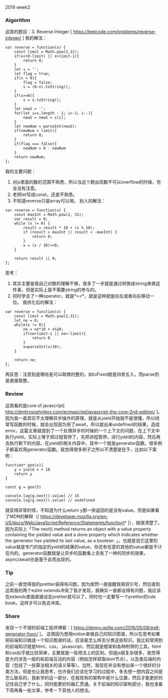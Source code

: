 2019 week2
### Algorithm
这周的题目：3. Reverse Integer [ https://leetcode.com/problems/reverse-integer/ ]
我的解法：
```
var reverse = function(x) {
    const limit = Math.pow(2,31);
    if(x<(0-limit) || x>limit-1){
        return 0;
    }
    let s = '';
    let flag = true;
    if(x < 0){
        flag = false;
        s = (0-x).toString();
    }
    if(x>=0){
        s = x.toString();
    }
    let newS = '';
    for(let i=s.length - 1; i>-1; i--){
        newS = newS + s[i];
    }
    let newNum = parseInt(newS);
    if(newNum > limit){
        return 0;
    }
    if(flag === false){
        newNum = 0 - newNum
    }
    return newNum;
};
```
我的主要问题：
1. 对js里面的数的范围不熟悉，所以当这个题出现数不可以overflow的时候，完全没有注意。
2. 老把let写成const，还是不熟悉。
3. 不知道reverse只是array可以用。
别人的解法：
```
var reverse = function(x) {
    const maxInt = Math.pow(2, 31);
    var result = 0;
    while (x != 0) {
        result = result * 10 + (x % 10);
        if (result > maxInt || result < -maxInt) {
            return 0;
        }
        x = (x / 10)<<0;
    }

    return result || 0;
};
```
思考：
1. 其实主要是我自己对数的理解不够，我多了一步就是通过转换成string来做这件事，但是实际上是不需要string的参与的。
2. 同时学会了一种operator，就是*<<*，就是这种就是向左或者向右移动一位。
我优化后的解法：
```
var reverse = function(x) {
    const limit = Math.pow(2,31);
    let ne = 0;
    while(x != 0){
        ne = ne*10 + x%10;
        if(ne>limit-1 || ne<-limit){
            return 0
        }
        x=parseInt(x/10);
    }
    
    return ne;
};
```
再反思：注意到底哪些是可以取商的整的，如toFixed就是四舍五入，而parse则是直接取整。

### Review
这周看的是core of javascript[ http://dmitrysoshnikov.com/ecmascript/javascript-the-core-2nd-edition/ ]。因为我一直其实不太理解异步操作的原理，就是从yield开始就不是很懂。所以经常写函数的时候，就会出现因为用了await，所以就出来undefined的结果，造成error。这篇文章就提到了一个处理异步的时候的一个上下文的问题，在上下文中执行yield，实际上等于把过程暂停了，先把进程暂停，进行yield的内容，然后再去执行剩下的内容。在yield的相关内容中，其中一个就是generator函数。很多例子都喜欢用generator函数。我觉得很多例子之所以不清楚是在于，比如以下案例：
```
function* gen(x){
	y = yield x + 10
	return y
}

const g = gen(5)

console.log(g.next().value) // 15
console.log(g.next().value) // undefined
```
就显得非常的怪，不知道为什么return y那一排返回的是没有value。但是如果看了MDN的解释（[ https://developer.mozilla.org/en-US/docs/Web/JavaScript/Reference/Statements/function\* ]），就很清楚了。因为实际上「The next() method returns an object with a value property containing the yielded value and a done property which indicates whether the generator has yielded its last value, as a boolean. 」，也就是说它这里的value就是专门的指定的yield的结果的value，你还有任意的其他的value都是不计在内的。generator函数就是让异步的函数看上去有了一种的同步的效果，async/await也是基于此而出现的。

### Tip
之前一直觉得我的prettier装得有问题，因为居然一直提醒我用双引号，然后直到这周我的两个eslint extends冲突了我才发现，我确实一直都设得有问题，我应该在extends里面直接设定prettier就可以了，同时也一定要写一个prettier的rule book。这样才可以免去冲突。

### Share
发现一个不错的前端工程师博客：[ https://denny.qollie.com/2016/05/08/es6-generator-func/ ]。
这周因为想用notion来做自己的知识图谱，所以在思考如果把前端知识做成一个知识图谱的话，应该是怎么样去分类这些知识。我比较常用到的前端知识就是html，css， javascript，然后就是框架和各种附带的工具。html和css似乎就比较简单，主要就是一些用法上的区别。但是js就复杂很多，我觉得是大约涉及一般的和前端互动的内容（例如怎样获取dom节点），以及类后端的内容（包括了一些算法相关的语义等等）。当然，我现在并没有想出来一个很好的分类方法，但是也让我思考，也许我们应该在学习的过程中，多去想一想内容之间是怎么联系的，我新学的这一部分，在我现有的架构中是什么位置，然后才能更好的记住自己学了什么，同时能更好的融汇贯通。关于前端的知识架构部分，我也准备下周再看一些文章，参考一下其他人的想法。
